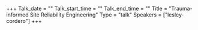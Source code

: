 +++
Talk_date = ""
Talk_start_time = ""
Talk_end_time = ""
Title = "Trauma-informed Site Reliability Engineering"
Type = "talk"
Speakers = ["lesley-cordero"]
+++


